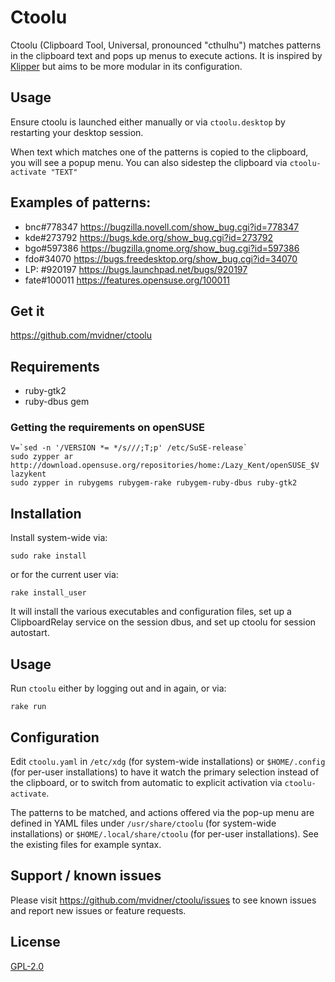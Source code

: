 # Ctoolu

Ctoolu (Clipboard Tool, Universal, pronounced "cthulhu") matches
patterns in the clipboard text and pops up menus to execute actions.
It is inspired by [Klipper](http://en.wikipedia.org/wiki/Klipper) but aims to be
more modular in its configuration.

## Usage

Ensure ctoolu is launched either manually or via `ctoolu.desktop` by
restarting your desktop session.

When text which matches one of the patterns is copied to the clipboard, you
will see a popup menu. You can also sidestep the clipboard via
`ctoolu-activate "TEXT"`

## Examples of patterns:

- bnc#778347   https://bugzilla.novell.com/show_bug.cgi?id=778347
- kde#273792   https://bugs.kde.org/show_bug.cgi?id=273792
- bgo#597386   https://bugzilla.gnome.org/show_bug.cgi?id=597386
- fdo#34070    https://bugs.freedesktop.org/show_bug.cgi?id=34070
- LP: #920197  https://bugs.launchpad.net/bugs/920197
- fate#100011  https://features.opensuse.org/100011

## Get it

<https://github.com/mvidner/ctoolu>

## Requirements

- ruby-gtk2
- ruby-dbus gem

### Getting the requirements on openSUSE

    V=`sed -n '/VERSION *= */s///;T;p' /etc/SuSE-release`
    sudo zypper ar http://download.opensuse.org/repositories/home:/Lazy_Kent/openSUSE_$V lazykent
    sudo zypper in rubygems rubygem-rake rubygem-ruby-dbus ruby-gtk2

## Installation

Install system-wide via:

    sudo rake install

or for the current user via:

    rake install_user

It will install the various executables and configuration files, set
up a ClipboardRelay service on the session dbus, and set up ctoolu for
session autostart.

## Usage

Run `ctoolu` either by logging out and in again, or via:

    rake run

## Configuration

Edit `ctoolu.yaml` in `/etc/xdg` (for system-wide installations) or
`$HOME/.config` (for per-user installations) to have it watch the
primary selection instead of the clipboard, or to switch from
automatic to explicit activation via `ctoolu-activate`.

The patterns to be matched, and actions offered via the pop-up menu
are defined in YAML files under `/usr/share/ctoolu` (for system-wide
installations) or `$HOME/.local/share/ctoolu` (for per-user
installations).  See the existing files for example syntax.

## Support / known issues

Please visit <https://github.com/mvidner/ctoolu/issues> to see known
issues and report new issues or feature requests.

## License

[GPL-2.0](http://www.spdx.org/licenses/GPL-2.0)

